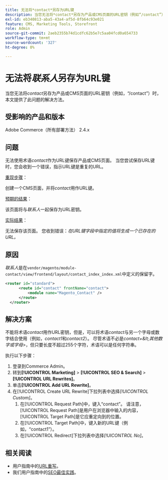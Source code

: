 ```yaml
---
title: 无法将*contact*另存为URL键
description: 当您无法将*contact*另存为产品或CMS页面的URL密钥（例如“/contact”）时，本文提供了此问题的解决方法。 当您尝试保存URL键时，您会收到一个错误，指示URL键是重复的URL。
exl-id: eb340813-aba5-43a4-af5d-8fb64c93e021
feature: CMS, Marketing Tools, Storefront
role: Admin
source-git-commit: 2aeb2355b74d1cdfc62b5e7c5aa04fcd0a654733
workflow-type: tm+mt
source-wordcount: '327'
ht-degree: 0%

---
```


# 无法将&#x200B;*联系人*&#x200B;另存为URL键

当您无法将&#x200B;*contact*&#x200B;另存为产品或CMS页面的URL密钥（例如，“/contact”）时，本文提供了此问题的解决方法。

## 受影响的产品和版本

Adobe Commerce（所有部署方法） 2.4.x

## 问题

无法使用术语&#x200B;*contact*&#x200B;作为URL键保存产品或CMS页面。 当您尝试保存URL键时，您会收到一个错误，指示URL键是重复的URL。

<u>重现步骤</u>：

创建一个CMS页面，并将&#x200B;*contact*&#x200B;用作URL键。

<u>预期的结果</u>：

该页面将与&#x200B;*联系人*&#x200B;一起保存为URL密钥。

<u>实际结果</u>：

无法保存该页面。 您收到错误：*在URL键字段中指定的值将生成一个已存在的URL。*

## 原因

*联系人*&#x200B;是在`vendor/magento/module-contact/view/frontend/layout/contact_index_index.xml`中定义的保留字。

```xml
<router id="standard">
      <route id="contact" frontName="contact">
          <module name="Magento_Contact" />
      </route>
  </router>
```

## 解决方案

不能将术语&#x200B;*contact*&#x200B;用作URL密钥，但是，可以将术语&#x200B;*contact*&#x200B;与另一个字母或数字结合使用（例如，*contact1*&#x200B;和&#x200B;*contact2*）。 尽管术语不必是&#x200B;*contact+\&lt;其他数字或字母\>*，但只要长度不超过255个字符，术语可以是任何字符串。

执行以下步骤：

1. 登录到Commerce Admin。
1. 转到&#x200B;**[!UICONTROL Marketing]** > **[!UICONTROL SEO & Search]** > **[!UICONTROL URL Rewrites]**。
1. 单击&#x200B;**[!UICONTROL Add URL Rewrite]**。
1. 在[!UICONTROL Create URL Rewrite]下拉列表中选择&#x200B;*[!UICONTROL Custom]*。
   1. 在[!UICONTROL Request Path]中，键入“contact”。 请注意，[!UICONTROL Request Path]是用户在浏览器中输入的内容，[!UICONTROL Target Path]是它应重定向到的位置。
   1. 在[!UICONTROL Target Path]中，键入新的URL键（例如，“contact1”）。
   1. 在[!UICONTROL Redirect]下拉列表中选择&#x200B;*[!UICONTROL No]*。

## 相关阅读

* 用户指南中的[URL重写](https://experienceleague.adobe.com/zh-hans/docs/commerce-admin/marketing/seo/url-rewrites/url-rewrite)。
* 我们用户指南中的[SEO最佳实践](https://experienceleague.adobe.com/zh-hans/docs/commerce-admin/marketing/seo/seo-overview)。
